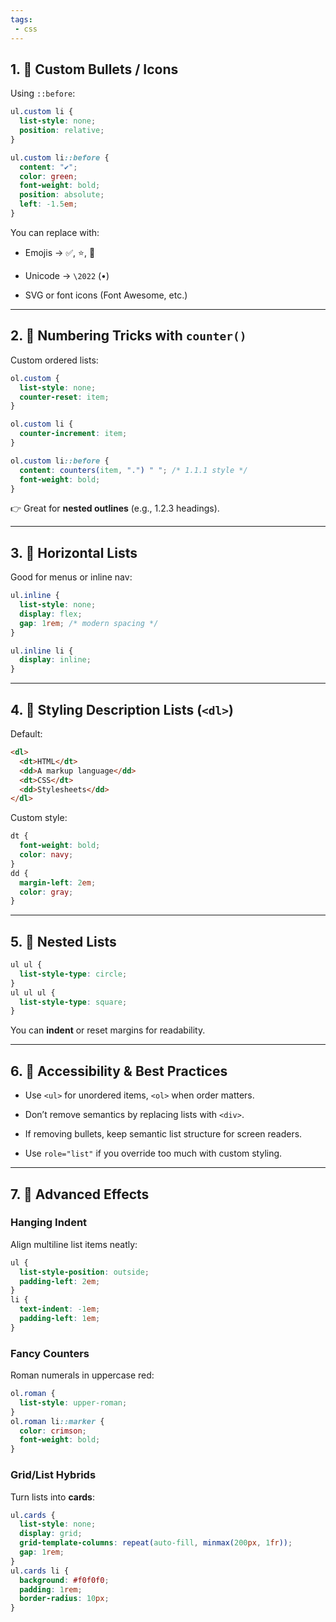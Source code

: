 ```yaml
---
tags: 
 - css
---
```


## 1. 🔹 Custom Bullets / Icons

Using `::before`:

```css
ul.custom li {
  list-style: none;
  position: relative;
}

ul.custom li::before {
  content: "✔";
  color: green;
  font-weight: bold;
  position: absolute;
  left: -1.5em;
}
```

You can replace with:

- Emojis → ✅, ⭐, 🔹
    
- Unicode → `\2022` (•)
    
- SVG or font icons (Font Awesome, etc.)
    

---

## 2. 🔹 Numbering Tricks with `counter()`

Custom ordered lists:

```css
ol.custom {
  list-style: none;
  counter-reset: item;
}

ol.custom li {
  counter-increment: item;
}

ol.custom li::before {
  content: counters(item, ".") " "; /* 1.1.1 style */
  font-weight: bold;
}
```

👉 Great for **nested outlines** (e.g., 1.2.3 headings).

---

## 3. 🔹 Horizontal Lists

Good for menus or inline nav:

```css
ul.inline {
  list-style: none;
  display: flex;
  gap: 1rem; /* modern spacing */
}

ul.inline li {
  display: inline;
}
```

---

## 4. 🔹 Styling Description Lists (`<dl>`)

Default:

```html
<dl>
  <dt>HTML</dt>
  <dd>A markup language</dd>
  <dt>CSS</dt>
  <dd>Stylesheets</dd>
</dl>
```

Custom style:

```css
dt {
  font-weight: bold;
  color: navy;
}
dd {
  margin-left: 2em;
  color: gray;
}
```

---

## 5. 🔹 Nested Lists

```css
ul ul {
  list-style-type: circle;
}
ul ul ul {
  list-style-type: square;
}
```

You can **indent** or reset margins for readability.

---

## 6. 🔹 Accessibility & Best Practices

- Use `<ul>` for unordered items, `<ol>` when order matters.
    
- Don’t remove semantics by replacing lists with `<div>`.
    
- If removing bullets, keep semantic list structure for screen readers.
    
- Use `role="list"` if you override too much with custom styling.
    

---

## 7. 🔹 Advanced Effects

### Hanging Indent

Align multiline list items neatly:

```css
ul {
  list-style-position: outside;
  padding-left: 2em;
}
li {
  text-indent: -1em;
  padding-left: 1em;
}
```

### Fancy Counters

Roman numerals in uppercase red:

```css
ol.roman {
  list-style: upper-roman;
}
ol.roman li::marker {
  color: crimson;
  font-weight: bold;
}
```

### Grid/List Hybrids

Turn lists into **cards**:

```css
ul.cards {
  list-style: none;
  display: grid;
  grid-template-columns: repeat(auto-fill, minmax(200px, 1fr));
  gap: 1rem;
}
ul.cards li {
  background: #f0f0f0;
  padding: 1rem;
  border-radius: 10px;
}
```
